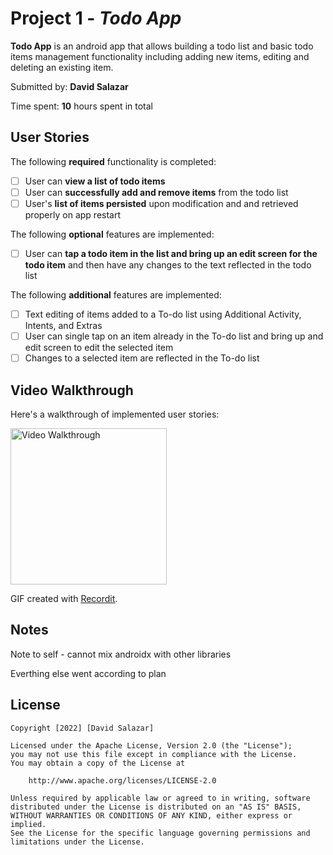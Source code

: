 # Project 1 - *Todo App*

**Todo App** is an android app that allows building a todo list and basic todo items management functionality including adding new items, editing and deleting an existing item.

Submitted by: **David Salazar**

Time spent: **10** hours spent in total

## User Stories

The following **required** functionality is completed:

* [ ] User can **view a list of todo items**
* [ ] User can **successfully add and remove items** from the todo list
* [ ] User's **list of items persisted** upon modification and and retrieved properly on app restart

The following **optional** features are implemented:

* [ ] User can **tap a todo item in the list and bring up an edit screen for the todo item** and then have any changes to the text reflected in the todo list

The following **additional** features are implemented:

* [ ] Text editing of items added to a To-do list using Additional Activity, Intents, and Extras
* [ ] User can single tap on an item already in the To-do list and bring up and edit screen to edit the selected item
* [ ] Changes to a selected item are reflected in the To-do list

## Video Walkthrough

Here's a walkthrough of implemented user stories:

<img src="http://g.recordit.co/UwTOQzwJIT.gif" title='Video Walkthrough' width=250 alt='Video Walkthrough' />

<br>

GIF created with [Recordit](https://recordit.co/).

## Notes

Note to self - cannot mix androidx with other libraries

Everthing else went according to plan

## License

    Copyright [2022] [David Salazar]

    Licensed under the Apache License, Version 2.0 (the "License");
    you may not use this file except in compliance with the License.
    You may obtain a copy of the License at

        http://www.apache.org/licenses/LICENSE-2.0

    Unless required by applicable law or agreed to in writing, software
    distributed under the License is distributed on an "AS IS" BASIS,
    WITHOUT WARRANTIES OR CONDITIONS OF ANY KIND, either express or implied.
    See the License for the specific language governing permissions and
    limitations under the License.